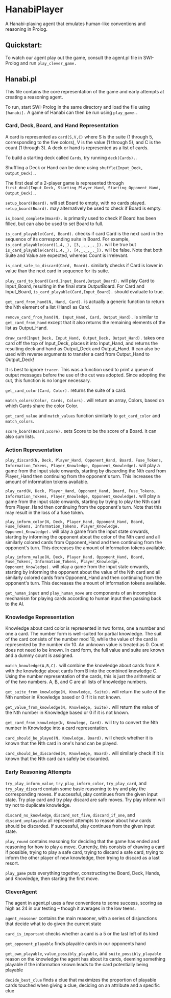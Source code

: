 # HanabiPlayer
A Hanabi-playing agent that emulates human-like conventions and reasoning in Prolog.

## Quickstart:

To watch our agent play out the game, consult the agent.pl file in SWI-Prolog and run `play_clever_game.`

## Hanabi.pl

This file contains the core representation of the game and early attempts at creating a reasoning agent.

To run, start SWI-Prolog in the same directory and load the file using `[hanabi].` A game of Hanabi can then be run using `play_game.`.

### Card, Deck, Board, and Hand Representation

A card is represented as `card(S,V,C)` where S is the suite (1 through 5, corresponding to the five colors), V is the value (1 through 5), and C is the count (1 through 3). A deck or hand is represented as a list of cards.

To build a starting deck called `Cards`, try running `deck(Cards).`.

Shuffling a Deck or Hand can be done using `shuffle(Input_Deck, Output_Deck).`.

The first deal of a 2-player game is represented through `first_deal(Input_Deck, Starting_Player_Hand, Starting_Opponent_Hand, Output_Deck).`.

`setup_board(Board).` will set Board to empty, with no cards played. `setup_board(Board).` may alternatively be used to check if Board is empty.

`is_board_complete(Board).` is primarily used to check if Board has been filled, but can also be used to set Board to full.

`is_card_playable(Card, Board).` checks if card Card is the next card in the sequence of its corresponding suite in Board. For example, `is_card_playable(card(1,4,_), [3,_,_,_,_]).` will be true but `is_card_playable(card(1,4,_), [4,_,_,_,_]).` will be false. Note that both Suite and Value are expected, whereas Count is irrelevant.


`is_card_safe_to_discard(Card, Board).` similarly checks if Card is lower in value than the next card in sequence for its suite.

`play_card_to_board(Card,Input_Board,Output_Board).` will play Card to Input_Board, resulting in the final state OutputBoard. For Card and Input_Board, `is_card_playable(Card,Input_Board).` should evaluate to true.

`get_card_from_hand(N, Hand, Card).` is actually a generic function to return the Nth element of a list (Hand) as Card.

`remove_card_from_hand(N, Input_Hand, Card, Output_Hand).` is similar to `get_card_from_hand` except that it also returns the remaining elements of the list as Output_Hand.

`draw_card(Input_Deck, Input_Hand, Output_Deck, Output_Hand).` takes one card off the top of Input_Deck, places it into Input_Hand, and returns the resulting deck and hand as Output_Deck and Output_Hand. It can also be used with reverse arguments to transfer a card from Output_Hand to Output_Deck!

It is best to ignore `tracer`. This was a function used to print a queue of output messages before the use of the cut was adopted. Since adopting the cut, this function is no longer necessary.

`get_card_color(Card, Color).` returns the suite of a card.

`match_colors(Color, Cards, Colors).` will return an array, Colors, based on which Cards share the color Color.

`get_card_value` and `match_values` function similarly to `get_card_color` and `match_colors`.

`score_board(Board,Score).` sets Score to be the score of a Board. It can also sum lists.

### Action Representation

`play_discard(N, Deck, Player_Hand, Opponent_Hand, Board, Fuse_Tokens, Information_Tokens, Player_Knowledge, Opponent_Knowledge).` will play a game from the input state onwards, starting by discarding the Nth card from Player_Hand then continuing from the opponent's turn. This increases the amount of information tokens available.

`play_card(N, Deck, Player_Hand, Opponent_Hand, Board, Fuse_Tokens, Information_Tokens, Player_Knowledge, Opponent_Knowledge).` will play a game from the input state onwards, starting by trying to play the Nth card from Player_Hand then continuing from the opponent's turn. Note that this may result in the loss of a fuse token.

`play_inform_color(N, Deck, Player_Hand, Opponent_Hand, Board, Fuse_Tokens, Information_Tokens, Player_Knowledge, Opponent_Knowledge).` will play a game from the input state onwards, starting by informing the opponent about the color of the Nth card and all similarly colored cards from Opponent_Hand and then continuing from the opponent's turn. This decreases the amount of information tokens available.

`play_inform_value(N, Deck, Player_Hand, Opponent_Hand, Board, Fuse_Tokens, Information_Tokens, Player_Knowledge, Opponent_Knowledge).` will play a game from the input state onwards, starting by informing the opponent about the value of the Nth card and all similarly colored cards from Opponent_Hand and then continuing from the opponent's turn. This decreases the amount of information tokens available.

`get_human_input` and `play_human_move` are components of an incomplete mechanism for playing cards according to human input then passing back to the AI.

### Knowledge Representation

Knowledge about card color is represented in two forms, one a number and one a card. The number form is well-suited for partial knowledge. The suit of the card consists of the number mod 10, while the value of the card is represented by the number div 10. An unknown value is treated as 0. Count does not need to be known. In card form, the full value and suite are known and a dummy count is assigned.

`match_knowledge(A,B,C).` will combine the knowledge about cards from A with the knowledge about cards from B into the combined knowledge C. Using the number representation of the cards, this is just the arithmetic or of the two numbers. A, B, and C are all lists of knowledge numbers.

`get_suite_from_knowledge(N, Knowledge, Suite).` will return the suite of the Nth number in Knowledge based or 0 if it is not known.

`get_value_from_knowledge(N, Knowledge, Suite).` will return the value of the Nth number in Knowledge based or 0 if it is not known.

`get_card_from_knowledge(N, Knowlege, Card).` will try to convert the Nth number in Knowledge into a card representation.

`card_should_be_played(N, Knowledge, Board).` will check whether it is known that the Nth card in one's hand can be played.

`card_should_be_discarded(N, Knowledge, Board).` will similarly check if it is known that the Nth card can safely be discarded.

### Early Reasoning Attempts

`try_play_inform_value`, `try_play_inform_color`, `try_play_card`, and `try_play_discard` contain some basic reasoning to try and play the corresponding moves. If successful, play continues from the given input state. Try play card and try play discard are safe moves. Try play inform will try not to duplicate knowledge.

`discard_no_knowledge`, `discard_not_five`, `discard_if_one`, and `discard_unplayable` all represent attempts to reason about how cards should be discarded. If successful, play continues from the given input state.

`play_round` contains reasoning for deciding that the game has ended and reasoning for how to play a move. Currently, this consists of drawing a card if possible, trying to play a safe card, trying to discard a safe card, trying to inform the other player of new knowledge, then trying to discard as a last resort.

`play_game` puts everything together, constructing the Board, Deck, Hands, and Knowledge, then starting the first move.

### CleverAgent

The agent in agent.pl uses a few conventions to some success, scoring as high as 24 in our testing – though it averages in the low teens.

`agent_reasoner` contains the main reasoner, with a series of disjunctions that decide what to do given the current state

`card_is_important` checks whether a card is a 5 or the last left of its kind

`get_opponent_playable` finds playable cards in our opponents hand

`get_own_playable`, `value_possibly_playable`, and `suite_possibly_playable` reason on the knowledge the agent has about its cards, deeming something playable if the information known leads to the card potentially being playable

`decide_best_clue` finds a clue that maximizes the proportion of playable cards touched when giving a clue, deciding on an attribute and a specific clue
